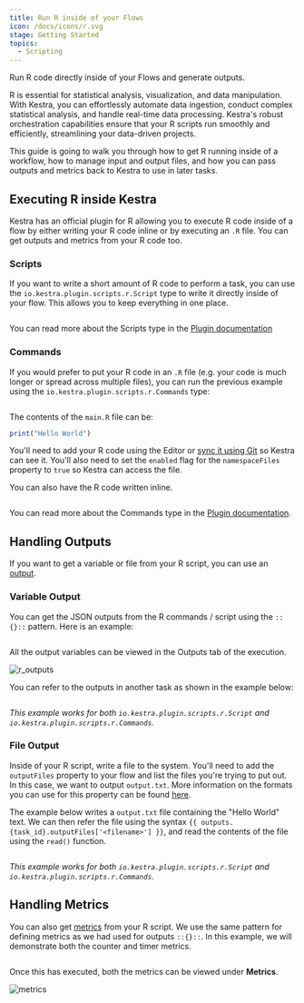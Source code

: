 ```yaml
---
title: Run R inside of your Flows
icon: /docs/icons/r.svg
stage: Getting Started
topics:
  - Scripting
---
```


Run R code directly inside of your Flows and generate outputs.

R is essential for statistical analysis, visualization, and data manipulation. With Kestra, you can effortlessly automate data ingestion, conduct complex statistical analysis, and handle real-time data processing. Kestra's robust orchestration capabilities ensure that your R scripts run smoothly and efficiently, streamlining your data-driven projects.

This guide is going to walk you through how to get R running inside of a workflow, how to manage input and output files, and how you can pass outputs and metrics back to Kestra to use in later tasks.

## Executing R inside Kestra

Kestra has an official plugin for R allowing you to execute R code inside of a flow by either writing your R code inline or by executing an `.R` file. You can get outputs and metrics from your R code too.

### Scripts

If you want to write a short amount of R code to perform a task, you can use the `io.kestra.plugin.scripts.r.Script` type to write it directly inside of your flow. This allows you to keep everything in one place.

```yaml file=public/examples/scripts_r.yml
```

You can read more about the Scripts type in the [Plugin documentation](/plugins/plugin-script-r/tasks/io.kestra.plugin.scripts.r.script)

### Commands

If you would prefer to put your R code in an `.R` file (e.g. your code is much longer or spread across multiple files), you can run the previous example using the `io.kestra.plugin.scripts.r.Commands` type:

```yaml file=public/examples/commands_r.yml
```

The contents of the `main.R` file can be:

```r
print("Hello World")
```

You'll need to add your R code using the Editor or [sync it using Git](../version-control-cicd/04.git.md) so Kestra can see it. You'll also need to set the `enabled` flag for the `namespaceFiles` property to `true` so Kestra can access the file.

You can also have the R code written inline.

```yaml file=public/examples/commands_r_inline.yml
```

You can read more about the Commands type in the [Plugin documentation](/plugins/plugin-script-r/tasks/io.kestra.plugin.scripts.r.commands).

## Handling Outputs

If you want to get a variable or file from your R script, you can use an [output](../04.workflow-components/06.outputs.md).

### Variable Output

You can get the JSON outputs from the R commands / script using the `::{}::` pattern. Here is an example:

```yaml file=public/examples/outputs_r.yml
```

All the output variables can be viewed in the Outputs tab of the execution.

![r_outputs](/docs/how-to-guides/r/outputs.png)

You can refer to the outputs in another task as shown in the example below:

```yaml file=public/examples/outputs_r_usage.yml
```

_This example works for both `io.kestra.plugin.scripts.r.Script` and `io.kestra.plugin.scripts.r.Commands`._

### File Output

Inside of your R script, write a file to the system. You'll need to add the `outputFiles` property to your flow and list the files you're trying to put out. In this case, we want to output `output.txt`. More information on the formats you can use for this property can be found [here](../04.workflow-components/01.tasks/02.scripts/06.outputs-metrics.md).

The example below writes a `output.txt` file containing the "Hello World" text. We can then refer the file using the syntax `{{ outputs.{task_id}.outputFiles['<filename>'] }}`, and read the contents of the file using the `read()` function.

```yaml file=public/examples/scripts_output-files-r.yml
```

_This example works for both `io.kestra.plugin.scripts.r.Script` and `io.kestra.plugin.scripts.r.Commands`._

## Handling Metrics

You can also get [metrics](../04.workflow-components/01.tasks/02.scripts/06.outputs-metrics.md#outputs-and-metrics-in-script-and-commands-tasks) from your R script. We use the same pattern for defining metrics as we had used for outputs `::{}::`. In this example, we will demonstrate both the counter and timer metrics.

```yaml file=public/examples/metrics_r.yml
```

Once this has executed, both the metrics can be viewed under **Metrics**.

![metrics](/docs/how-to-guides/r/metrics.png)
